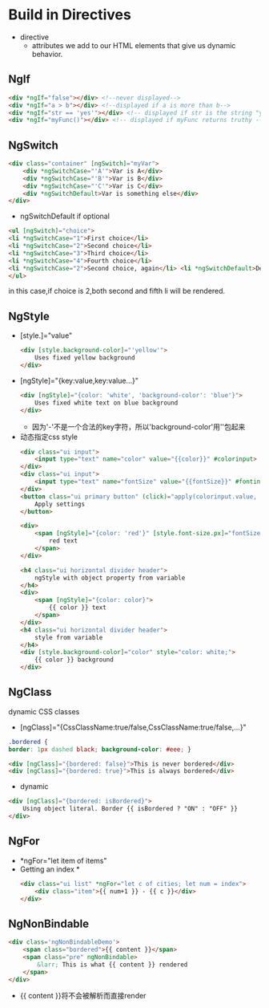 # Build in Directives
* directive
    * attributes we add to our HTML elements that give us dynamic behavior.

## NgIf
```html
<div *ngIf="false"></div> <!--never displayed-->
<div *ngIf="a > b"></div> <!--displayed if a is more than b-->
<div *ngIf="str == 'yes'"></div> <!-- displayed if str is the string "yes" --> 
<div *ngIf="myFunc()"></div> <!-- displayed if myFunc returns truthy -->
```
## NgSwitch
```html
<div class="container" [ngSwitch]="myVar">
    <div *ngSwitchCase="'A'">Var is A</div>
    <div *ngSwitchCase="'B'">Var is B</div>
    <div *ngSwitchCase="'C'">Var is C</div>
    <div *ngSwitchDefault>Var is something else</div>
</div>
```
* ngSwitchDefault if optional

```html
<ul [ngSwitch]="choice">
<li *ngSwitchCase="1">First choice</li>
<li *ngSwitchCase="2">Second choice</li>
<li *ngSwitchCase="3">Third choice</li>
<li *ngSwitchCase="4">Fourth choice</li>
<li *ngSwitchCase="2">Second choice, again</li> <li *ngSwitchDefault>Default choice</li>
</ul>
```
in this case,if choice is 2,both second and fifth li will be rendered.
## NgStyle 
* [style.<cssproperty>]="value"
    ```html
    <div [style.background-color]="'yellow'"> 
        Uses fixed yellow background
    </div>
    ```
* [ngStyle]="{key:value,key:value...}"
    ```html
    <div [ngStyle]="{color: 'white', 'background-color': 'blue'}"> 
        Uses fixed white text on blue background
    </div>
    ```
    * 因为'-'不是一个合法的key字符，所以'background-color'用''包起来
* 动态指定css style
    ```html
    <div class="ui input">
        <input type="text" name="color" value="{{color}}" #colorinput>
    </div>
    <div class="ui input">
        <input type="text" name="fontSize" value="{{fontSize}}" #fontinput>
    </div>
    <button class="ui primary button" (click)="apply(colorinput.value, fontinput.val\ ue)">
        Apply settings 
    </button>
    ```
    ```html
    <div>
        <span [ngStyle]="{color: 'red'}" [style.font-size.px]="fontSize">
            red text 
        </span>
    </div>

    <h4 class="ui horizontal divider header"> 
        ngStyle with object property from variable
    </h4>
    <div>
        <span [ngStyle]="{color: color}">
            {{ color }} text 
        </span>
    </div>
    <h4 class="ui horizontal divider header"> 
        style from variable
    </h4>
    <div [style.background-color]="color" style="color: white;">
        {{ color }} background 
    </div>
    ```
## NgClass
dynamic CSS classes
* [ngClass]="{CssClassName:true/false,CssClassName:true/false,...}"
```css
.bordered {
border: 1px dashed black; background-color: #eee; }
```
```html
<div [ngClass]="{bordered: false}">This is never bordered</div> 
<div [ngClass]="{bordered: true}">This is always bordered</div>
```
* dynamic
```html
<div [ngClass]="{bordered: isBordered}">
    Using object literal. Border {{ isBordered ? "ON" : "OFF" }}
</div>
```


## NgFor
* *ngFor="let item of items"
* Getting an index
    * 
    ```html
    <div class="ui list" *ngFor="let c of cities; let num = index"> 
        <div class="item">{{ num+1 }} - {{ c }}</div>
    </div>
    ```

## NgNonBindable
```html
<div class='ngNonBindableDemo'>
    <span class="bordered">{{ content }}</span> 
    <span class="pre" ngNonBindable>
        &larr; This is what {{ content }} rendered 
    </span>
</div>
```
* {{ content }}将不会被解析而直接render

